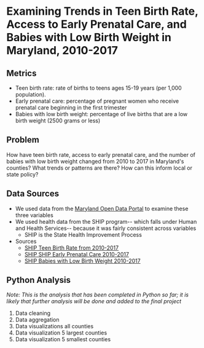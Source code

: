 # Examining Trends in Teen Birth Rate, Access to Early Prenatal Care, and Babies with Low Birth Weight in Maryland, 2010-2017

## Metrics
   - Teen birth rate: rate of births to teens ages 15-19 years (per 1,000 population).
   - Early prenatal care: percentage of pregnant women who receive prenatal care beginning in the first trimester
   - Babies with low birth weight: percentage of live births that are a low birth weight (2500 grams or less)

## Problem
  How have teen birth rate, access to early prenatal care, and the number of babies with low birth weight changed from 2010 to 2017 in Maryland's counties? What trends or patterns are there? How can this inform local or state policy? 

## Data Sources
   - We used data from the [Maryland Open Data Portal](https://opendata.maryland.gov/) to examine these three variables
   - We used health data from the SHIP program-- which falls under Human and Health Services-- because it was fairly consistent across variables
      - SHIP is the State Health Improvement Process
   - Sources
      - [SHIP Teen Birth Rate from 2010-2017](https://opendata.maryland.gov/Health-and-Human-Services/SHIP-Teen-Birth-Rate-2010-2017/t8wg-hb7j)
      - [SHIP SHIP Early Prenatal Care 2010-2017](https://opendata.maryland.gov/Health-and-Human-Services/SHIP-Early-Prenatal-Care-2010-2017/48en-6hyz)
      - [SHIP Babies with Low Birth Weight 2010-2017](https://opendata.maryland.gov/Health-and-Human-Services/SHIP-Babies-with-Low-Birth-Weight-2010-2017/cyet-5jd3)


## Python Analysis
 *Note: This is the analysis that has been completed in Python so far; it is likely that further analysis will be done and added to the final project*
 1. Data cleaning
 2. Data aggregation
 3. Data visualizations all counties
 4. Data visualization 5 largest counties
 5. Data visualization 5 smallest counties

